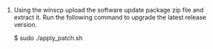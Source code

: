 1. Using the winscp upload the software update package zip file and extract it. Run the following command to upgrade the latest release version.

	$ sudo ./apply_patch.sh
